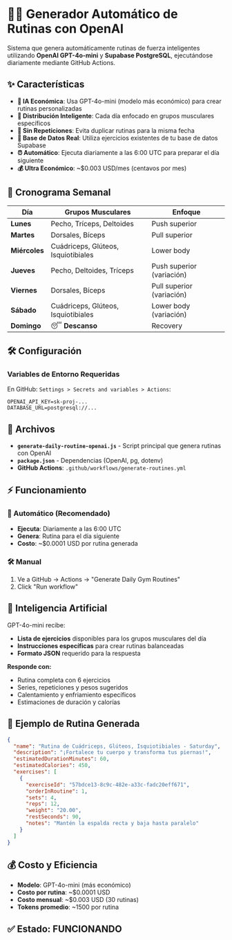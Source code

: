 # 🏋️‍♂️ Generador Automático de Rutinas con OpenAI

Sistema que genera automáticamente rutinas de fuerza inteligentes utilizando **OpenAI GPT-4o-mini** y **Supabase PostgreSQL**, ejecutándose diariamente mediante GitHub Actions.

## ✨ Características

- **🤖 IA Económica**: Usa GPT-4o-mini (modelo más económico) para crear rutinas personalizadas
- **📅 Distribución Inteligente**: Cada día enfocado en grupos musculares específicos  
- **🔄 Sin Repeticiones**: Evita duplicar rutinas para la misma fecha
- **💾 Base de Datos Real**: Utiliza ejercicios existentes de tu base de datos Supabase
- **⏰ Automático**: Ejecuta diariamente a las 6:00 UTC para preparar el día siguiente
- **💰 Ultra Económico**: ~$0.003 USD/mes (centavos por mes)

## 📅 Cronograma Semanal

| Día | Grupos Musculares | Enfoque |
|-----|------------------|---------|
| **Lunes** | Pecho, Tríceps, Deltoides | Push superior |
| **Martes** | Dorsales, Bíceps | Pull superior |
| **Miércoles** | Cuádriceps, Glúteos, Isquiotibiales | Lower body |
| **Jueves** | Pecho, Deltoides, Tríceps | Push superior (variación) |
| **Viernes** | Dorsales, Bíceps | Pull superior (variación) |
| **Sábado** | Cuádriceps, Glúteos, Isquiotibiales | Lower body (variación) |
| **Domingo** | 😴 **Descanso** | Recovery |

## 🛠️ Configuración

### Variables de Entorno Requeridas

En GitHub: `Settings > Secrets and variables > Actions`:

```
OPENAI_API_KEY=sk-proj-...
DATABASE_URL=postgresql://...
```

## 📁 Archivos

- **`generate-daily-routine-openai.js`** - Script principal que genera rutinas con OpenAI
- **`package.json`** - Dependencias (OpenAI, pg, dotenv)
- **GitHub Actions**: `.github/workflows/generate-routines.yml`

## ⚡ Funcionamiento

### 🤖 Automático (Recomendado)
- **Ejecuta**: Diariamente a las 6:00 UTC  
- **Genera**: Rutina para el día siguiente
- **Costo**: ~$0.0001 USD por rutina generada

### 🛠️ Manual
1. Ve a GitHub → Actions → "Generate Daily Gym Routines"  
2. Click "Run workflow"

## 🧠 Inteligencia Artificial

GPT-4o-mini recibe:

- **Lista de ejercicios** disponibles para los grupos musculares del día
- **Instrucciones específicas** para crear rutinas balanceadas
- **Formato JSON** requerido para la respuesta

**Responde con:**
- Rutina completa con 6 ejercicios
- Series, repeticiones y pesos sugeridos
- Calentamiento y enfriamiento específicos  
- Estimaciones de duración y calorías

## 🎯 Ejemplo de Rutina Generada

```json
{
  "name": "Rutina de Cuádriceps, Glúteos, Isquiotibiales - Saturday",
  "description": "¡Fortalece tu cuerpo y transforma tus piernas!",
  "estimatedDurationMinutes": 60,
  "estimatedCalories": 450,
  "exercises": [
    {
      "exerciseId": "57bdce13-8c9c-482e-a33c-fadc20eff671",
      "orderInRoutine": 1,
      "sets": 4,
      "reps": 12,
      "weight": "20.00",
      "restSeconds": 90,
      "notes": "Mantén la espalda recta y baja hasta paralelo"
    }
  ]
}
```

## 💰 Costo y Eficiencia

- **Modelo**: GPT-4o-mini (más económico)
- **Costo por rutina**: ~$0.0001 USD  
- **Costo mensual**: ~$0.003 USD (30 rutinas)
- **Tokens promedio**: ~1500 por rutina

## ✅ Estado: FUNCIONANDO

